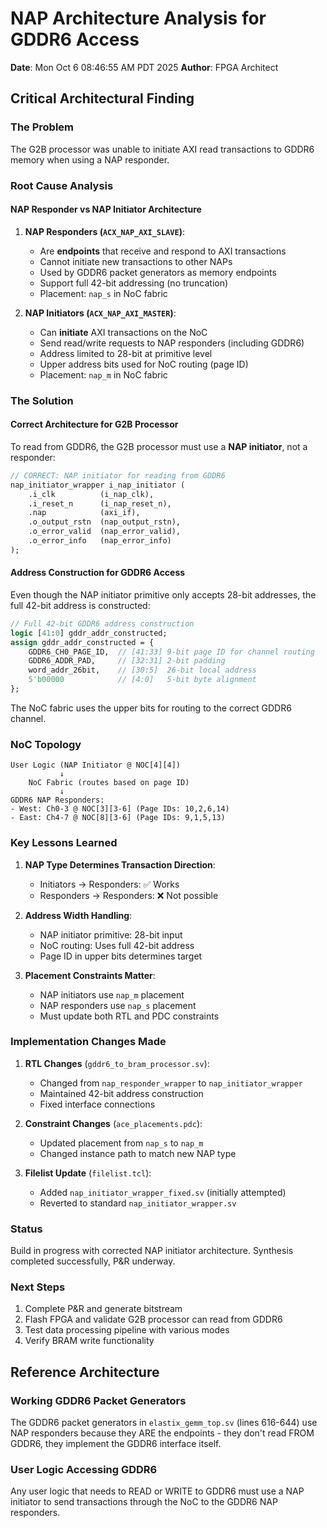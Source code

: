# NAP Architecture Analysis for GDDR6 Access
**Date**: Mon Oct 6 08:46:55 AM PDT 2025
**Author**: FPGA Architect

## Critical Architectural Finding

### The Problem
The G2B processor was unable to initiate AXI read transactions to GDDR6 memory when using a NAP responder.

### Root Cause Analysis

#### NAP Responder vs NAP Initiator Architecture

1. **NAP Responders (`ACX_NAP_AXI_SLAVE`)**:
   - Are **endpoints** that receive and respond to AXI transactions
   - Cannot initiate new transactions to other NAPs
   - Used by GDDR6 packet generators as memory endpoints
   - Support full 42-bit addressing (no truncation)
   - Placement: `nap_s` in NoC fabric

2. **NAP Initiators (`ACX_NAP_AXI_MASTER`)**:
   - Can **initiate** AXI transactions on the NoC
   - Send read/write requests to NAP responders (including GDDR6)
   - Address limited to 28-bit at primitive level
   - Upper address bits used for NoC routing (page ID)
   - Placement: `nap_m` in NoC fabric

### The Solution

#### Correct Architecture for G2B Processor
To read from GDDR6, the G2B processor must use a **NAP initiator**, not a responder:

```systemverilog
// CORRECT: NAP initiator for reading from GDDR6
nap_initiator_wrapper i_nap_initiator (
    .i_clk          (i_nap_clk),
    .i_reset_n      (i_nap_reset_n),
    .nap            (axi_if),
    .o_output_rstn  (nap_output_rstn),
    .o_error_valid  (nap_error_valid),
    .o_error_info   (nap_error_info)
);
```

#### Address Construction for GDDR6 Access
Even though the NAP initiator primitive only accepts 28-bit addresses, the full 42-bit address is constructed:

```systemverilog
// Full 42-bit GDDR6 address construction
logic [41:0] gddr_addr_constructed;
assign gddr_addr_constructed = {
    GDDR6_CH0_PAGE_ID,  // [41:33] 9-bit page ID for channel routing
    GDDR6_ADDR_PAD,     // [32:31] 2-bit padding
    word_addr_26bit,    // [30:5]  26-bit local address
    5'b00000            // [4:0]   5-bit byte alignment
};
```

The NoC fabric uses the upper bits for routing to the correct GDDR6 channel.

### NoC Topology

```
User Logic (NAP Initiator @ NOC[4][4])
           ↓
    NoC Fabric (routes based on page ID)
           ↓
GDDR6 NAP Responders:
- West: Ch0-3 @ NOC[3][3-6] (Page IDs: 10,2,6,14)
- East: Ch4-7 @ NOC[8][3-6] (Page IDs: 9,1,5,13)
```

### Key Lessons Learned

1. **NAP Type Determines Transaction Direction**:
   - Initiators → Responders: ✅ Works
   - Responders → Responders: ❌ Not possible

2. **Address Width Handling**:
   - NAP initiator primitive: 28-bit input
   - NoC routing: Uses full 42-bit address
   - Page ID in upper bits determines target

3. **Placement Constraints Matter**:
   - NAP initiators use `nap_m` placement
   - NAP responders use `nap_s` placement
   - Must update both RTL and PDC constraints

### Implementation Changes Made

1. **RTL Changes** (`gddr6_to_bram_processor.sv`):
   - Changed from `nap_responder_wrapper` to `nap_initiator_wrapper`
   - Maintained 42-bit address construction
   - Fixed interface connections

2. **Constraint Changes** (`ace_placements.pdc`):
   - Updated placement from `nap_s` to `nap_m`
   - Changed instance path to match new NAP type

3. **Filelist Update** (`filelist.tcl`):
   - Added `nap_initiator_wrapper_fixed.sv` (initially attempted)
   - Reverted to standard `nap_initiator_wrapper.sv`

### Status
Build in progress with corrected NAP initiator architecture. Synthesis completed successfully, P&R underway.

### Next Steps
1. Complete P&R and generate bitstream
2. Flash FPGA and validate G2B processor can read from GDDR6
3. Test data processing pipeline with various modes
4. Verify BRAM write functionality

## Reference Architecture

### Working GDDR6 Packet Generators
The GDDR6 packet generators in `elastix_gemm_top.sv` (lines 616-644) use NAP responders because they ARE the endpoints - they don't read FROM GDDR6, they implement the GDDR6 interface itself.

### User Logic Accessing GDDR6
Any user logic that needs to READ or WRITE to GDDR6 must use a NAP initiator to send transactions through the NoC to the GDDR6 NAP responders.